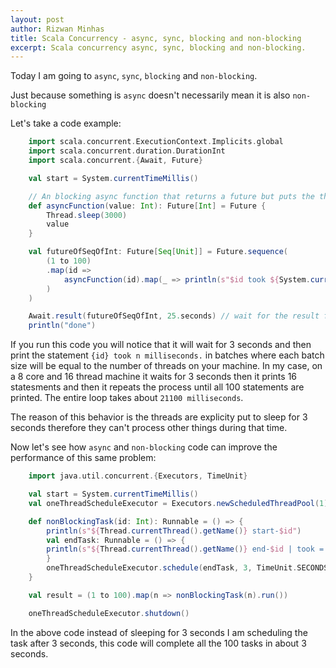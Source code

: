 ```yaml
---
layout: post
author: Rizwan Minhas
title: Scala Concurrency - async, sync, blocking and non-blocking
excerpt: Scala concurrency async, sync, blocking and non-blocking. 
---
```


Today I am going to `async`, `sync`, `blocking` and `non-blocking`.

Just because something is `async` doesn't necessarily mean it is also `non-blocking`

Let's take a code example:

```scala
    import scala.concurrent.ExecutionContext.Implicits.global
    import scala.concurrent.duration.DurationInt
    import scala.concurrent.{Await, Future}

    val start = System.currentTimeMillis()

    // An blocking async function that returns a future but puts the thread to sleep for 3 seconds
    def asyncFunction(value: Int): Future[Int] = Future {
        Thread.sleep(3000)
        value
    }

    val futureOfSeqOfInt: Future[Seq[Unit]] = Future.sequence(
        (1 to 100)
        .map(id =>
            asyncFunction(id).map(_ => println(s"$id took ${System.currentTimeMillis() - start} milliseconds."))
        )
    )

    Await.result(futureOfSeqOfInt, 25.seconds) // wait for the result for at most 25 seconds 
    println("done")
```

If you run this code you will notice that it will wait for 3 seconds and then print the statement `{id} took n milliseconds.` in batches where each batch size will be equal to the number of threads on your machine. In my case, on a 8 core and 16 thread machine it waits for 3 seconds then it prints 16 statesments and then it repeats the process until all 100 statements are printed. The entire loop takes about `21100 milliseconds`. 

The reason of this behavior is the threads are explicity put to sleep for 3 seconds therefore they can't process other things during that time.

Now let's see how `async` and `non-blocking` code can improve the performance of this same problem:

```scala
    import java.util.concurrent.{Executors, TimeUnit}

    val start = System.currentTimeMillis()
    val oneThreadScheduleExecutor = Executors.newScheduledThreadPool(1)

    def nonBlockingTask(id: Int): Runnable = () => {
        println(s"${Thread.currentThread().getName()} start-$id")
        val endTask: Runnable = () => {
        println(s"${Thread.currentThread().getName()} end-$id | took = ${System.currentTimeMillis() - start}")
        }
        oneThreadScheduleExecutor.schedule(endTask, 3, TimeUnit.SECONDS)
    }

    val result = (1 to 100).map(n => nonBlockingTask(n).run())

    oneThreadScheduleExecutor.shutdown()
```

In the above code instead of sleeping for 3 seconds I am scheduling the task after 3 seconds, this code will complete all the 100 tasks in about 3 seconds. 
